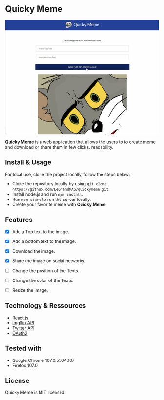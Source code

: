 # Quicky Meme

![image](https://github.com/243Studio/gif/raw/main/meme.gif)

**[Quicky Meme](https://magmukendi.me/quickymeme/)** is a web application that allows the users to to create meme and download or share them in few clicks. readability.


## Install & Usage

For local use, clone the project locally, follow the steps below:

- Clone the repository locally by using `git clone https://github.com/LeGrandMAG/quickymeme.git`.
- Install node.js and run `npm install`.
- Run `npm start` to run the server locally.
- Create your favorite meme with **Quicky Meme**

## Features

- [X] Add a Top text to the image.
- [X] Add a bottom text to the image.
- [X] Download the image.
- [X] Share the image on social networks.
- [ ] Change the position of the Texts.
- [ ] Change the color of the Texts.
- [ ] Resize the image.


## Technology & Ressources

- React.js
- [imgflip API](https://imgflip.com/api)
- [Twitter API](https://developer.twitter.com/)
- [OAuth2](https://oauth.net/2/)


## Tested with
- Google Chrome 107.0.5304.107
- Firefox 107.0

## License
Quicky Meme is MIT licensed.



